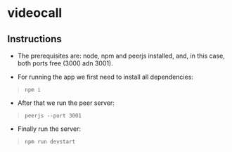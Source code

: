# videocall

## Instructions

* The prerequisites are: node, npm and peerjs installed, and, in this case, both ports free (3000 adn 3001).

* For running the app we first need to install all dependencies:

> `npm i`

* After that we run the peer server:

> `peerjs --port 3001`

* Finally run the server:

> `npm run devstart`
